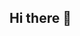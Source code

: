 ## Hi there 👋

<!--
**Faezov/Faezov** is a ✨ _special_ ✨ repository because its `README.md` (this file) appears on your GitHub profile.

# 👋 Hi, I'm Bulat
💻 I build tools that make research better  
🧠 Passionate about AI, language, and open knowledge  
🫀 I wear my heart on my sleeve — code with meaning

-->

